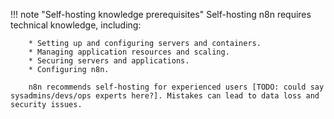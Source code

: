 !!! note "Self-hosting knowledge prerequisites"
		Self-hosting n8n requires technical knowledge, including:

		* Setting up and configuring servers and containers.
		* Managing application resources and scaling.
		* Securing servers and applications.
		* Configuring n8n.
		
		n8n recommends self-hosting for experienced users [TODO: could say sysadmins/devs/ops experts here?]. Mistakes can lead to data loss and security issues.
